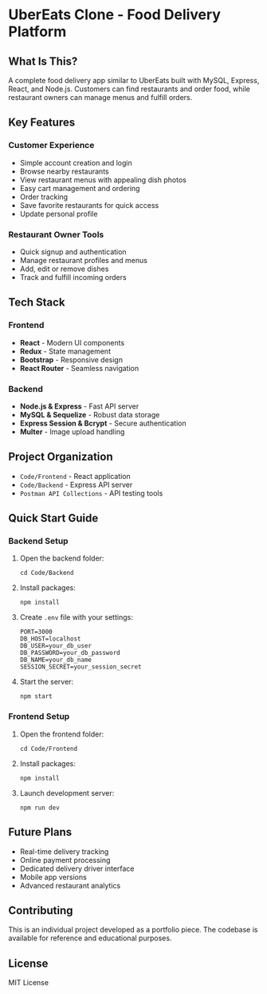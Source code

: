 # UberEats Clone - Food Delivery Platform

## What Is This?
A complete food delivery app similar to UberEats built with MySQL, Express, React, and Node.js. Customers can find restaurants and order food, while restaurant owners can manage menus and fulfill orders.

## Key Features

### Customer Experience
- Simple account creation and login
- Browse nearby restaurants
- View restaurant menus with appealing dish photos
- Easy cart management and ordering
- Order tracking
- Save favorite restaurants for quick access
- Update personal profile

### Restaurant Owner Tools
- Quick signup and authentication
- Manage restaurant profiles and menus
- Add, edit or remove dishes
- Track and fulfill incoming orders

## Tech Stack

### Frontend
- **React** - Modern UI components
- **Redux** - State management
- **Bootstrap** - Responsive design
- **React Router** - Seamless navigation

### Backend
- **Node.js & Express** - Fast API server
- **MySQL & Sequelize** - Robust data storage
- **Express Session & Bcrypt** - Secure authentication
- **Multer** - Image upload handling

## Project Organization
- `Code/Frontend` - React application
- `Code/Backend` - Express API server
- `Postman API Collections` - API testing tools

## Quick Start Guide

### Backend Setup
1. Open the backend folder:
   ```
   cd Code/Backend
   ```
2. Install packages:
   ```
   npm install
   ```
3. Create `.env` file with your settings:
   ```
   PORT=3000
   DB_HOST=localhost
   DB_USER=your_db_user
   DB_PASSWORD=your_db_password
   DB_NAME=your_db_name
   SESSION_SECRET=your_session_secret
   ```
4. Start the server:
   ```
   npm start
   ```

### Frontend Setup
1. Open the frontend folder:
   ```
   cd Code/Frontend
   ```
2. Install packages:
   ```
   npm install
   ```
3. Launch development server:
   ```
   npm run dev
   ```

## Future Plans
- Real-time delivery tracking
- Online payment processing
- Dedicated delivery driver interface
- Mobile app versions
- Advanced restaurant analytics

## Contributing
This is an individual project developed as a portfolio piece. The codebase is available for reference and educational purposes.

## License
MIT License 
